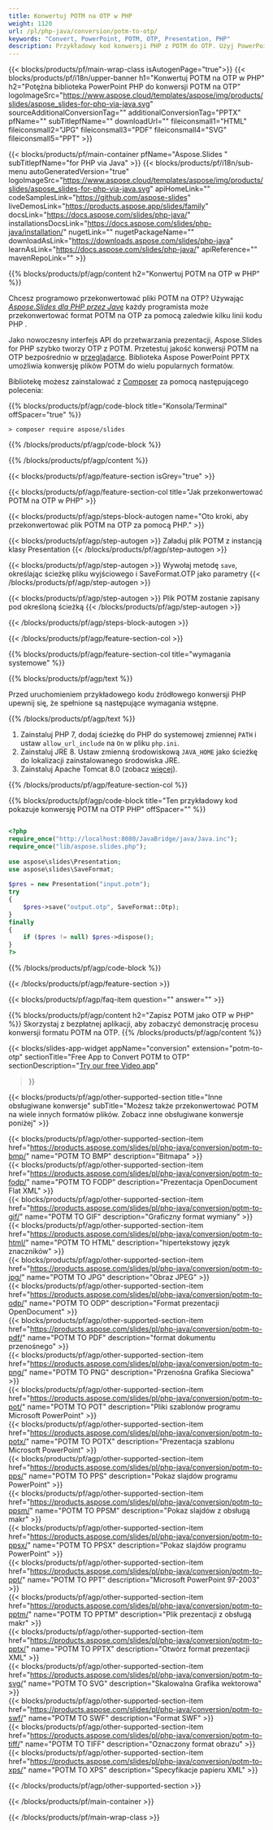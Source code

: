 ```yaml
---
title: Konwertuj POTM na OTP w PHP
weight: 1120
url: /pl/php-java/conversion/potm-to-otp/ 
keywords: "Convert, PowerPoint, POTM, OTP, Presentation, PHP"
description: Przykładowy kod konwersji PHP z POTM do OTP. Użyj PowerPoint PHP API do konwersji wsadowej plików {z_formatu} na pliki {do_formatu}.
---
```


{{< blocks/products/pf/main-wrap-class isAutogenPage="true">}}
{{< blocks/products/pf/i18n/upper-banner h1="Konwertuj POTM na OTP w PHP" h2="Potężna biblioteka PowerPoint PHP do konwersji POTM na OTP" logoImageSrc="https://www.aspose.cloud/templates/aspose/img/products/slides/aspose_slides-for-php-via-java.svg" sourceAdditionalConversionTag="" additionalConversionTag="PPTX" pfName="" subTitlepfName="" downloadUrl="" fileiconsmall1="HTML" fileiconsmall2="JPG" fileiconsmall3="PDF" fileiconsmall4="SVG" fileiconsmall5="PPT" >}}

{{< blocks/products/pf/main-container pfName="Aspose.Slides " subTitlepfName="for PHP via Java" >}}
{{< blocks/products/pf/i18n/sub-menu autoGeneratedVersion="true" logoImageSrc="https://www.aspose.cloud/templates/aspose/img/products/slides/aspose_slides-for-php-via-java.svg" apiHomeLink="" codeSamplesLink="https://github.com/aspose-slides" liveDemosLink="https://products.aspose.app/slides/family" docsLink="https://docs.aspose.com/slides/php-java/" installationsDocsLink="https://docs.aspose.com/slides/php-java/installation/" nugetLink="" nugetPackageName="" downloadAsLink="https://downloads.aspose.com/slides/php-java" learnAsLink="https://docs.aspose.com/slides/php-java/" apiReference="" mavenRepoLink="" >}}

{{% blocks/products/pf/agp/content h2="Konwertuj POTM na OTP w PHP" %}}

Chcesz programowo przekonwertować pliki POTM na OTP? Używając [*Aspose.Slides dla PHP przez Javę*](https://products.aspose.com/slides/pl/php-java/) każdy programista może przekonwertować format POTM na OTP za pomocą zaledwie kilku linii kodu PHP .

Jako nowoczesny interfejs API do przetwarzania prezentacji, Aspose.Slides for PHP szybko tworzy OTP z POTM. Przetestuj jakość konwersji POTM na OTP bezpośrednio w [przeglądarce](https://products.aspose.app/slides/conversion). Biblioteka Aspose PowerPoint PPTX umożliwia konwersję plików POTM do wielu popularnych formatów.

Bibliotekę możesz zainstalować z [Composer](https://packagist.org/packages/aspose/slides) za pomocą następującego polecenia:

{{% blocks/products/pf/agp/code-block title="Konsola/Terminal" offSpacer="true" %}}

```console
> composer require aspose/slides 

```

{{% /blocks/products/pf/agp/code-block %}}

{{% /blocks/products/pf/agp/content %}}

{{< blocks/products/pf/agp/feature-section isGrey="true" >}}

{{< blocks/products/pf/agp/feature-section-col title="Jak przekonwertować POTM na OTP w PHP" >}}

{{< blocks/products/pf/agp/steps-block-autogen name="Oto kroki, aby przekonwertować plik POTM na OTP za pomocą PHP." >}}

{{< blocks/products/pf/agp/step-autogen >}}
Załaduj plik POTM z instancją klasy Presentation
{{< /blocks/products/pf/agp/step-autogen >}}

{{< blocks/products/pf/agp/step-autogen >}}
Wywołaj metodę `save`, określając ścieżkę pliku wyjściowego i SaveFormat.OTP jako parametry
{{< /blocks/products/pf/agp/step-autogen >}}

{{< blocks/products/pf/agp/step-autogen >}}
Plik POTM zostanie zapisany pod określoną ścieżką
{{< /blocks/products/pf/agp/step-autogen >}}

{{< /blocks/products/pf/agp/steps-block-autogen >}}

{{< /blocks/products/pf/agp/feature-section-col >}}

{{% blocks/products/pf/agp/feature-section-col title="wymagania systemowe" %}}

{{% blocks/products/pf/agp/text %}}

 Przed uruchomieniem przykładowego kodu źródłowego konwersji PHP upewnij się, że spełnione są następujące wymagania wstępne.

{{% /blocks/products/pf/agp/text %}}

1. Zainstaluj PHP 7, dodaj ścieżkę do PHP do systemowej zmiennej `PATH` i ustaw `allow_url_include` na `On` w pliku `php.ini`.
1. Zainstaluj JRE 8. Ustaw zmienną środowiskową `JAVA_HOME` jako ścieżkę do lokalizacji zainstalowanego środowiska JRE.
1. Zainstaluj Apache Tomcat 8.0 (zobacz [więcej](https://docs.aspose.com/slides/php-java/installation/)). 

{{% /blocks/products/pf/agp/feature-section-col %}}

{{% blocks/products/pf/agp/code-block title="Ten przykładowy kod pokazuje konwersję POTM na OTP PHP" offSpacer="" %}}

```php

<?php
require_once("http://localhost:8080/JavaBridge/java/Java.inc");
require_once("lib/aspose.slides.php");
 
use aspose\slides\Presentation;
use aspose\slides\SaveFormat;
 
$pres = new Presentation("input.potm");
try
{
    $pres->save("output.otp", SaveFormat::Otp);
}
finally
{
    if ($pres != null) $pres->dispose();
}
?>

```
{{% /blocks/products/pf/agp/code-block %}}

{{< /blocks/products/pf/agp/feature-section >}}

{{< blocks/products/pf/agp/faq-item question="" answer="" >}}
 
{{% blocks/products/pf/agp/content h2="Zapisz POTM jako OTP w PHP" %}}
Skorzystaj z bezpłatnej aplikacji, aby zobaczyć demonstrację procesu konwersji formatu POTM na OTP. 
{{% /blocks/products/pf/agp/content %}}

<!-- aboutfile Starts -->

{{< blocks/slides-app-widget 
appName="conversion"
extension="potm-to-otp"
sectionTitle="Free App to Convert POTM to OTP" 
sectionDescription="[Try our free Video app](https://products.aspose.app/slides/video/)" 
>}}

<!-- aboutfile Ends -->

{{< blocks/products/pf/agp/other-supported-section title="Inne obsługiwane konwersje" subTitle="Możesz także przekonwertować POTM na wiele innych formatów plików. Zobacz inne obsługiwane konwersje poniżej" >}}

{{< blocks/products/pf/agp/other-supported-section-item href="https://products.aspose.com/slides/pl/php-java/conversion/potm-to-bmp/" name="POTM TO BMP" description="Bitmapa" >}}  
{{< blocks/products/pf/agp/other-supported-section-item href="https://products.aspose.com/slides/pl/php-java/conversion/potm-to-fodp/" name="POTM TO FODP" description="Prezentacja OpenDocument Flat XML" >}}  
{{< blocks/products/pf/agp/other-supported-section-item href="https://products.aspose.com/slides/pl/php-java/conversion/potm-to-gif/" name="POTM TO GIF" description="Graficzny format wymiany" >}}  
{{< blocks/products/pf/agp/other-supported-section-item href="https://products.aspose.com/slides/pl/php-java/conversion/potm-to-html/" name="POTM TO HTML" description="hipertekstowy język znaczników" >}}  
{{< blocks/products/pf/agp/other-supported-section-item href="https://products.aspose.com/slides/pl/php-java/conversion/potm-to-jpg/" name="POTM TO JPG" description="Obraz JPEG" >}}  
{{< blocks/products/pf/agp/other-supported-section-item href="https://products.aspose.com/slides/pl/php-java/conversion/potm-to-odp/" name="POTM TO ODP" description="Format prezentacji OpenDocument" >}}  
{{< blocks/products/pf/agp/other-supported-section-item href="https://products.aspose.com/slides/pl/php-java/conversion/potm-to-pdf/" name="POTM TO PDF" description="format dokumentu przenośnego" >}}  
{{< blocks/products/pf/agp/other-supported-section-item href="https://products.aspose.com/slides/pl/php-java/conversion/potm-to-png/" name="POTM TO PNG" description="Przenośna Grafika Sieciowa" >}}  
{{< blocks/products/pf/agp/other-supported-section-item href="https://products.aspose.com/slides/pl/php-java/conversion/potm-to-pot/" name="POTM TO POT" description="Pliki szablonów programu Microsoft PowerPoint" >}}  
{{< blocks/products/pf/agp/other-supported-section-item href="https://products.aspose.com/slides/pl/php-java/conversion/potm-to-potx/" name="POTM TO POTX" description="Prezentacja szablonu Microsoft PowerPoint" >}}  
{{< blocks/products/pf/agp/other-supported-section-item href="https://products.aspose.com/slides/pl/php-java/conversion/potm-to-pps/" name="POTM TO PPS" description="Pokaz slajdów programu PowerPoint" >}}  
{{< blocks/products/pf/agp/other-supported-section-item href="https://products.aspose.com/slides/pl/php-java/conversion/potm-to-ppsm/" name="POTM TO PPSM" description="Pokaz slajdów z obsługą makr" >}}  
{{< blocks/products/pf/agp/other-supported-section-item href="https://products.aspose.com/slides/pl/php-java/conversion/potm-to-ppsx/" name="POTM TO PPSX" description="Pokaz slajdów programu PowerPoint" >}}  
{{< blocks/products/pf/agp/other-supported-section-item href="https://products.aspose.com/slides/pl/php-java/conversion/potm-to-ppt/" name="POTM TO PPT" description="Microsoft PowerPoint 97-2003" >}}  
{{< blocks/products/pf/agp/other-supported-section-item href="https://products.aspose.com/slides/pl/php-java/conversion/potm-to-pptm/" name="POTM TO PPTM" description="Plik prezentacji z obsługą makr" >}}  
{{< blocks/products/pf/agp/other-supported-section-item href="https://products.aspose.com/slides/pl/php-java/conversion/potm-to-pptx/" name="POTM TO PPTX" description="Otwórz format prezentacji XML" >}}  
{{< blocks/products/pf/agp/other-supported-section-item href="https://products.aspose.com/slides/pl/php-java/conversion/potm-to-svg/" name="POTM TO SVG" description="Skalowalna Grafika wektorowa" >}}  
{{< blocks/products/pf/agp/other-supported-section-item href="https://products.aspose.com/slides/pl/php-java/conversion/potm-to-swf/" name="POTM TO SWF" description="Format SWF" >}}  
{{< blocks/products/pf/agp/other-supported-section-item href="https://products.aspose.com/slides/pl/php-java/conversion/potm-to-tiff/" name="POTM TO TIFF" description="Oznaczony format obrazu" >}}  
{{< blocks/products/pf/agp/other-supported-section-item href="https://products.aspose.com/slides/pl/php-java/conversion/potm-to-xps/" name="POTM TO XPS" description="Specyfikacje papieru XML" >}}  


{{< /blocks/products/pf/agp/other-supported-section >}}

{{< /blocks/products/pf/main-container >}}
    
{{< /blocks/products/pf/main-wrap-class >}}